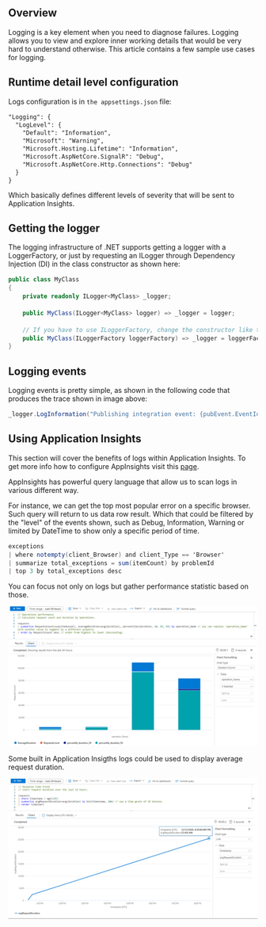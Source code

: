 ## Overview

Logging is a key element when you need to diagnose failures. Logging allows you to view and explore inner working details that would be very hard to understand otherwise. This article contains a few sample use cases for logging.

## Runtime detail level configuration

Logs configuration is in ```the appsettings.json``` file:

```
"Logging": {
  "LogLevel": {
    "Default": "Information",
    "Microsoft": "Warning",
    "Microsoft.Hosting.Lifetime": "Information",
    "Microsoft.AspNetCore.SignalR": "Debug",
    "Microsoft.AspNetCore.Http.Connections": "Debug"
  }
}
```

Which basically defines different levels of severity that will be sent to Application Insights.

## Getting the logger

The logging infrastructure of .NET supports getting a logger with a LoggerFactory, or just by requesting an ILogger<T> through Dependency Injection (DI) in the class constructor as shown here:

```csharp
public class MyClass
{
    private readonly ILogger<MyClass> _logger;

    public MyClass(ILogger<MyClass> logger) => _logger = logger;

    // If you have to use ILoggerFactory, change the constructor like this:
    public MyClass(ILoggerFactory loggerFactory) => _logger = loggerFactory.CreateLogger<MyClass>();
}
```

## Logging events

Logging events is pretty simple, as shown in the following code that produces the trace shown in image above:

```csharp
_logger.LogInformation("Publishing integration event: {pubEvent.EventId} from {Program.AppName} - ({pubEvent.IntegrationEvent})");
```

## Using Application Insights 

This section will cover the benefits of logs within Application Insights. To get more info how to configure AppInsights visit this [page](https://github.com/iamprovidence/PostOffice/wiki/Application-Insights).

AppInsights has powerful query language that allow us to scan logs in various different way.

For instance, we can get the top most popular error on a specific browser. Such query will return to us data row result. Which that could be filtered by 
the "level" of the events shown, such as Debug, Information, Warning or limited by DateTime to show only a specific period of time.

```csharp
exceptions
| where notempty(client_Browser) and client_Type == 'Browser'
| summarize total_exceptions = sum(itemCount) by problemId
| top 3 by total_exceptions desc
```

You can focus not only on logs but gather performance statistic based on those.

<p align="center">
    <img alt="Perfomance" src="https://raw.githubusercontent.com/iamprovidence/PostOffice/develop/docs/images/logs/perfomance.png" />
</p>

Some built in Application Insigths logs could be used to display average request duration.

<p align="center">
    <img alt="Response" src="https://raw.githubusercontent.com/iamprovidence/PostOffice/develop/docs/images/logs/response.png" />
</p>